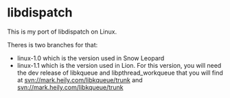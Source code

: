 libdispatch
===========

This is my port of libdispatch on Linux.

Theres is two branches for that:
* linux-1.0 which is the version used in Snow Leopard
* linux-1.1 which is the version used in Lion.
  For this version, you will need the dev release of libkqueue and libpthread_workqueue that
  you will find at <svn://mark.heily.com/libkqueue/trunk> and <svn://mark.heily.com/libkqueue/trunk>
